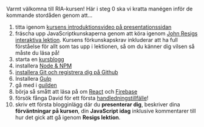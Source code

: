 Varmt välkomna till RIA-kursen! Här i steg 0 ska vi kratta manégen inför de kommande stordåden genom att...

1.    titta igenom [kursens introduktionsvideo på presentationssidan](../om-2)
1.    fräscha upp JavaScriptkunskaperna genom att köra igenom [John Resigs interaktiva lektion](http://ejohn.org/apps/learn/). Kursens förkunskapskrav inkluderar att ha full förståelse för allt som tas upp i lektionen, så om du känner dig vilsen så måste du läsa på!
4.    starta en [kursblogg](../blog)
2.    installera [Node & NPM](../node-och-npm)
3.    [installera Git och registrera dig på Github](../git-github)
3.    Installera [Gulp](../gulp)
5.    gå med i [guilden](../guilden)
6.    börja så smått att läsa på om [React](../react) och [Firebase](../firebase)
6.    försök fånga David för ett första [handledningstillfälle](../handledning)!
7.    skriv ett första blogginlägg där du **presenterar dig**, beskriver dina **förväntningar på kursen**, din **JavaScript idag** inklusive kommentarer till hur det gick att gå igenom **Resigs lektion**.

